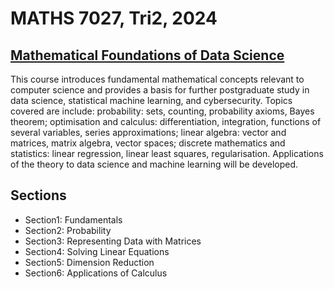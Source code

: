 # MATHS 7027, Tri2, 2024
## [Mathematical Foundations of Data Science](https://www.adelaide.edu.au/course-outlines/110010/1/tri-2/)
This course introduces fundamental mathematical concepts relevant to computer science and provides a basis for further postgraduate study in data science, statistical machine learning, and cybersecurity. Topics covered are include: probability: sets, counting, probability axioms, Bayes theorem; optimisation and calculus: differentiation, integration, functions of several variables, series approximations; linear algebra: vector and matrices, matrix algebra, vector spaces; discrete mathematics and statistics: linear regression, linear least squares, regularisation. Applications of the theory to data science and machine learning will be developed.
## Sections
* Section1: Fundamentals
* Section2: Probability
* Section3: Representing Data with Matrices
* Section4: Solving Linear Equations
* Section5: Dimension Reduction
* Section6: Applications of Calculus
